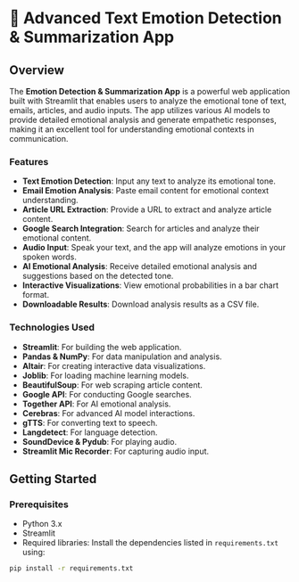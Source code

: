 # 🧠 Advanced Text Emotion Detection & Summarization App

## Overview

The **Emotion Detection & Summarization App** is a powerful web application built with Streamlit that enables users to analyze the emotional tone of text, emails, articles, and audio inputs. The app utilizes various AI models to provide detailed emotional analysis and generate empathetic responses, making it an excellent tool for understanding emotional contexts in communication.

### Features

- **Text Emotion Detection**: Input any text to analyze its emotional tone.
- **Email Emotion Analysis**: Paste email content for emotional context understanding.
- **Article URL Extraction**: Provide a URL to extract and analyze article content.
- **Google Search Integration**: Search for articles and analyze their emotional content.
- **Audio Input**: Speak your text, and the app will analyze emotions in your spoken words.
- **AI Emotional Analysis**: Receive detailed emotional analysis and suggestions based on the detected tone.
- **Interactive Visualizations**: View emotional probabilities in a bar chart format.
- **Downloadable Results**: Download analysis results as a CSV file.

### Technologies Used

- **Streamlit**: For building the web application.
- **Pandas & NumPy**: For data manipulation and analysis.
- **Altair**: For creating interactive data visualizations.
- **Joblib**: For loading machine learning models.
- **BeautifulSoup**: For web scraping article content.
- **Google API**: For conducting Google searches.
- **Together API**: For AI emotional analysis.
- **Cerebras**: For advanced AI model interactions.
- **gTTS**: For converting text to speech.
- **Langdetect**: For language detection.
- **SoundDevice & Pydub**: For playing audio.
- **Streamlit Mic Recorder**: For capturing audio input.

## Getting Started

### Prerequisites

- Python 3.x
- Streamlit
- Required libraries: Install the dependencies listed in `requirements.txt` using:

```bash
pip install -r requirements.txt
